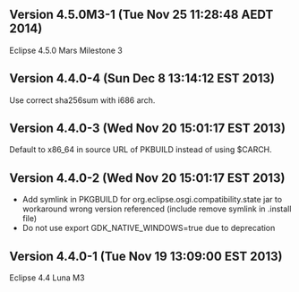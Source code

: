 Version 4.5.0M3-1 (Tue Nov 25 11:28:48 AEDT 2014)
---

Eclipse 4.5.0 Mars Milestone 3

Version 4.4.0-4 (Sun Dec  8 13:14:12 EST 2013)
---

Use correct sha256sum with i686 arch.

Version 4.4.0-3 (Wed Nov 20 15:01:17 EST 2013)
---

Default to x86_64 in source URL of PKBUILD instead of using $CARCH.

Version 4.4.0-2 (Wed Nov 20 15:01:17 EST 2013)
---

* Add symlink in PKGBUILD for org.eclipse.osgi.compatibility.state jar to workaround wrong version referenced (include remove symlink in .install file)
* Do not use export GDK_NATIVE_WINDOWS=true due to deprecation

Version 4.4.0-1 (Tue Nov 19 13:09:00 EST 2013)
---

Eclipse 4.4 Luna M3
